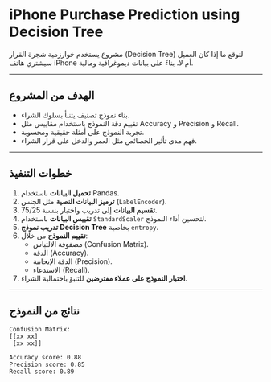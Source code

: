 #  iPhone Purchase Prediction using Decision Tree

مشروع يستخدم خوارزمية شجرة القرار (Decision Tree) لتوقع ما إذا كان العميل سيشتري هاتف iPhone أم لا، بناءً على بيانات ديموغرافية ومالية.

---

##  الهدف من المشروع

- بناء نموذج تصنيف يتنبأ بسلوك الشراء.
- تقييم دقة النموذج باستخدام مقاييس مثل Accuracy و Precision و Recall.
- تجربة النموذج على أمثلة حقيقية ومحسوبة.
- فهم مدى تأثير الخصائص مثل العمر والدخل على قرار الشراء.

---

##  خطوات التنفيذ

1. **تحميل البيانات** باستخدام Pandas.
2. **ترميز البيانات النصية** مثل الجنس (`LabelEncoder`).
3. **تقسيم البيانات** إلى تدريب واختبار بنسبة 75/25.
4. **تقييس البيانات** باستخدام `StandardScaler` لتحسين أداء النموذج.
5. **تدريب نموذج Decision Tree** بخاصية `entropy`.
6. **تقييم النموذج** من خلال:
   - مصفوفة الالتباس (Confusion Matrix).
   - الدقة (Accuracy).
   - الدقة الإيجابية (Precision).
   - الاستدعاء (Recall).
7. **اختبار النموذج على عملاء مفترضين** للتنبؤ باحتمالية الشراء.

---

##  نتائج من النموذج

```text
Confusion Matrix:
[[xx xx]
 [xx xx]]

Accuracy score: 0.88
Precision score: 0.85
Recall score: 0.89
